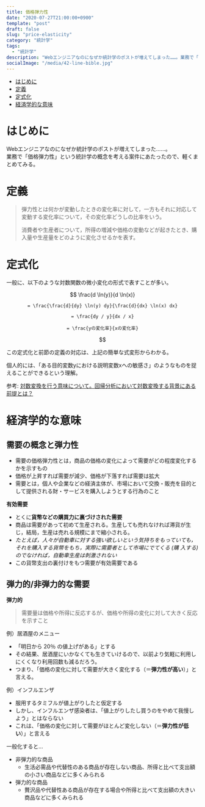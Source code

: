 ```yaml
---
title: 価格弾力性
date: "2020-07-27T21:00:00+0900"
template: "post"
draft: false
slug: "price-elasticity"
category: "統計学"
tags:
  - "統計学"
description: "Webエンジニアなのになぜか統計学のポストが増えてしまった……。業務で「価格弾力性」という統計学の概念を考える案件にあたったので、軽くまとめてみる。"
socialImage: "/media/42-line-bible.jpg"
---
```


- [はじめに](#はじめに)
- [定義](#定義)
- [定式化](#定式化)
- [経済学的な意味](#経済学的な意味)

# はじめに
Webエンジニアなのになぜか統計学のポストが増えてしまった……。  
業務で「価格弾力性」という統計学の概念を考える案件にあたったので、軽くまとめてみる。

# 定義
> 弾力性とは何かが変動したときの変化率に対して，一方もそれに対応して変動する変化率について，その変化率どうしの比率をいう。
> 
> 消費者や生産者について，所得の増減や価格の変動などが起きたとき、購入量や生産量をどのように変化させるかを表す。

# 定式化
一般に、以下のような対数関数の微小変化の形式で表すことが多い。
  
<div style="text-align: center;">

$$
    \frac{d \ln(y)}{d \ln(x)}

    = \frac{\frac{d}{dy} \ln(y) dy}{\frac{d}{dx} \ln(x) dx}

    = \frac{dy / y}{dx / x}

    = \frac{yの変化率}{xの変化率}
$$

</div>

この定式化と前節の定義の対応は、上記の簡単な式変形からわかる。

個人的には、「ある目的変数yにおける説明変数xへの敏感さ」のようなものを捉えることができるという理解。

参考: [対数変換を行う意味について。回帰分析において対数変換する背景にある前提とは？](https://atarimae.biz/archives/13161)

# 経済学的な意味

## 需要の概念と弾力性

* 需要の価格弾力性とは，商品の価格の変化によって需要がどの程度変化するかを示すもの
* 価格が上昇すれば需要が減少、価格が下落すれば需要は拡大
* 需要とは，個人や企業などの経済主体が、市場において交換・販売を目的として提供される財・サービスを購入しようとする行為のこと

**有効需要**
* とくに**貨幣などの購買力に裏づけされた需要**
* 商品は需要があって初めて生産される。生産しても売れなければ滞貨が生じ，結局，生産は売れる規模にまで縮小される。
* *たとえば，人々が自動車に対する強い欲しいという気持ちをもっていても，それを購入する貨幣をもち，実際に需要者として市場にでてくる (購
入する) のでなければ，自動車生産は刺激されない*
* この貨幣支出の裏付けをもつ需要が有効需要である

## 弾力的/非弾力的な需要
**弾力的**
> 需要量は価格や所得に反応するが、価格や所得の変化に対して大きく反応を示すこと

例）居酒屋のメニュー
* 「明日から 20％ の値上げがある」とする
* その結果、居酒屋にいかなくても生きていけるので、以前より気軽に利用しにくくなり利用回数も減るだろう。
* つまり、「価格の変化に対して需要が大きく変化する（＝**弾力性が高い**）」と言える。

例）インフルエンザ
* 服用するタミフルが値上がりしたと仮定する
* しかし、インフルエンザ感染者は、「値上がりしたし買うのをやめて我慢しよう」とはならない
* これは、「価格の変化に対して需要がほとんど変化しない（＝**弾力性が低い**）」と言える

一般化すると…
- 非弾力的な商品
  - 生活必需品や代替性のある商品が存在しない商品、所得と比べて支出額の小さい商品などに多くみられる
- 弾力的な商品
  - 贅沢品や代替性ある商品が存在する場合や所得と比べて支出額の大きい商品などに多くみられる

